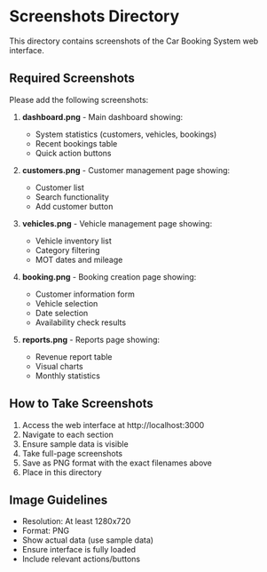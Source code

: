 # Screenshots Directory

This directory contains screenshots of the Car Booking System web interface.

## Required Screenshots

Please add the following screenshots:

1. **dashboard.png** - Main dashboard showing:
   - System statistics (customers, vehicles, bookings)
   - Recent bookings table
   - Quick action buttons

2. **customers.png** - Customer management page showing:
   - Customer list
   - Search functionality
   - Add customer button

3. **vehicles.png** - Vehicle management page showing:
   - Vehicle inventory list
   - Category filtering
   - MOT dates and mileage

4. **booking.png** - Booking creation page showing:
   - Customer information form
   - Vehicle selection
   - Date selection
   - Availability check results

5. **reports.png** - Reports page showing:
   - Revenue report table
   - Visual charts
   - Monthly statistics

## How to Take Screenshots

1. Access the web interface at http://localhost:3000
2. Navigate to each section
3. Ensure sample data is visible
4. Take full-page screenshots
5. Save as PNG format with the exact filenames above
6. Place in this directory

## Image Guidelines

- Resolution: At least 1280x720
- Format: PNG
- Show actual data (use sample data)
- Ensure interface is fully loaded
- Include relevant actions/buttons